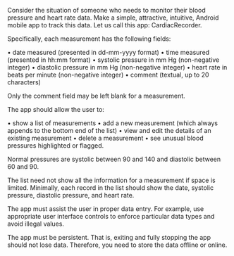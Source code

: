 Consider the situation of someone who needs to monitor their blood pressure and heart rate data.
Make a simple, attractive, intuitive, Android mobile app to track this data. Let us call this app:
CardiacRecorder.

Specifically, each measurement has the following fields:

  • date measured (presented in dd-mm-yyyy format)
  • time measured (presented in hh:mm format)
  • systolic pressure in mm Hg (non-negative integer)
  • diastolic pressure in mm Hg (non-negative integer)
  • heart rate in beats per minute (non-negative integer)
  • comment (textual, up to 20 characters)

Only the comment field may be left blank for a measurement.

The app should allow the user to:

  • show a list of measurements
  • add a new measurement (which always appends to the bottom end of the list)
  • view and edit the details of an existing measurement
  • delete a measurement
  • see unusual blood pressures highlighted or flagged.

Normal pressures are systolic between 90 and 140 and diastolic between 60 and 90.

The list need not show all the information for a measurement if space is limited. Minimally, each record
in the list should show the date, systolic pressure, diastolic pressure, and heart rate.

The app must assist the user in proper data entry. For example, use appropriate user interface
controls to enforce particular data types and avoid illegal values.

The app must be persistent. That is, exiting and fully stopping the app should not lose data. Therefore,
you need to store the data offline or online.
